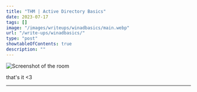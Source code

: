 ```yaml
---
title: "THM | Active Directory Basics"
date: 2023-07-17
tags: []
image: "/images/writeups/winadbasics/main.webp"
url: "/write-ups/winadbasics/"
type: "post"
showtableOfContents: true
description: ""
---
```


![Screenshot of the room]( "/images/writeups/winadbasics/main.webp")

that's it <3

---

  